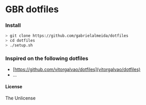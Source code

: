 # GBR dotfiles
### Install
```bash
> git clone https://github.com/gabrielalmeida/dotfiles
> cd dotfiles
> ./setup.sh
```
### Inspired on the following dotfiles
* [https://github.com/vitorgalvao/dotfiles](vitorgalvao/dotfiles)
* ...

#### License
The Unlicense

